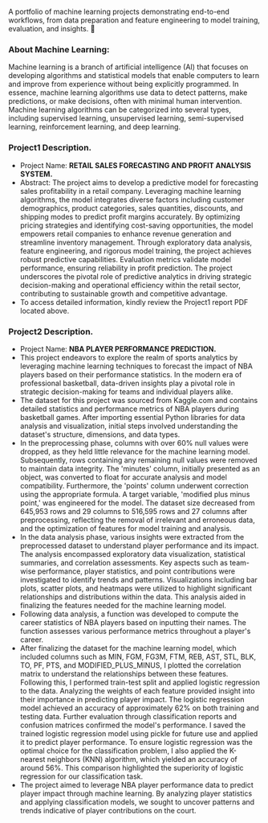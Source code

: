 A portfolio of machine learning projects demonstrating end-to-end workflows, from data preparation and feature engineering to model training, evaluation, and insights. 🤖

### About Machine Learning:
Machine learning is a branch of artificial intelligence (AI) that focuses on developing algorithms and statistical models that enable computers to learn and improve from experience without being explicitly programmed. In essence, machine learning algorithms use data to detect patterns, make predictions, or make decisions, often with minimal human intervention. Machine learning algorithms can be categorized into several types, including supervised learning, unsupervised learning, semi-supervised learning, reinforcement learning, and deep learning. 

### Project1 Description. 
- Project Name: **RETAIL SALES FORECASTING AND PROFIT ANALYSIS SYSTEM.**
- Abstract: The project aims to develop a predictive model for forecasting sales profitability in a retail company. Leveraging machine learning algorithms, the model integrates diverse factors including customer demographics, product categories, sales quantities, discounts, and shipping modes to predict profit margins accurately. By optimizing pricing strategies and identifying cost-saving opportunities, the model empowers retail companies to enhance revenue generation and streamline inventory management. Through exploratory data analysis, feature engineering, and rigorous model training, the project achieves robust predictive capabilities. Evaluation metrics validate model performance, ensuring reliability in profit prediction. The project underscores the pivotal role of predictive analytics in driving strategic decision-making and operational efficiency within the retail sector, contributing to sustainable growth and competitive advantage.
- To access detailed information, kindly review the Project1 report PDF located above. 

### Project2 Description. 
- Project Name: **NBA PLAYER PERFORMANCE PREDICTION.**
- This project endeavors to explore the realm of sports analytics by leveraging machine learning techniques to forecast the impact of NBA players based on their performance statistics. In the modern era of professional basketball, data-driven insights play a pivotal role in strategic decision-making for teams and individual players alike.
- The dataset for this project was sourced from Kaggle.com and contains detailed statistics and performance metrics of NBA players during basketball games. After importing essential Python libraries for data analysis and visualization, initial steps involved understanding the dataset's structure, dimensions, and data types.
- In the preprocessing phase, columns with over 60% null values were dropped, as they held little relevance for the machine learning model. Subsequently, rows containing any remaining null values were removed to maintain data integrity. The 'minutes' column, initially presented as an object, was converted to float for accurate analysis and model compatibility. Furthermore, the 'points' column underwent correction using the appropriate formula. A target variable, 'modified plus minus point,' was engineered for the model. The dataset size decreased from 645,953 rows and 29 columns to 516,595 rows and 27 columns after preprocessing, reflecting the removal of irrelevant and erroneous data, and the optimization of features for model training and analysis.
- In the data analysis phase, various insights were extracted from the preprocessed dataset to understand player performance and its impact. The analysis encompassed exploratory data visualization, statistical summaries, and correlation assessments. Key aspects such as team-wise performance, player statistics, and point contributions were investigated to identify trends and patterns. Visualizations including bar plots, scatter plots, and heatmaps were utilized to highlight significant relationships and distributions within the data. This analysis aided in finalizing the features needed for the machine learning model.
- Following data analysis, a function was developed to compute the career statistics of NBA players based on inputting their names. The function assesses various performance metrics throughout a player's career.
- After finalizing the dataset for the machine learning model, which included columns such as MIN, FGM, FG3M, FTM, REB, AST, STL, BLK, TO, PF, PTS, and MODIFIED_PLUS_MINUS, I plotted the correlation matrix to understand the relationships between these features. Following this, I performed train-test split and applied logistic regression to the data. Analyzing the weights of each feature provided insight into their importance in predicting player impact. The logistic regression model achieved an accuracy of approximately 62% on both training and testing data. Further evaluation through classification reports and confusion matrices confirmed the model's performance. I saved the trained logistic regression model using pickle for future use and applied it to predict player performance. To ensure logistic regression was the optimal choice for the classification problem, I also applied the K-nearest neighbors (KNN) algorithm, which yielded an accuracy of around 56%. This comparison highlighted the superiority of logistic regression for our classification task.
- The project aimed to leverage NBA player performance data to predict player impact through machine learning. By analyzing player statistics and applying classification models, we sought to uncover patterns and trends indicative of player contributions on the court. 
